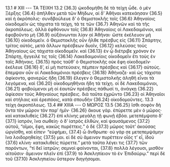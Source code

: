 13.1 # XIII --- ΤΑ ΤΕΙΧΗ
13.2 {36.3} ᾠκοδομήθη δὲ τὰ τείχη ὧδε. ὁ μὲν Ξέρξης {36.4} ἀπῆλθεν μετὰ τῶν Μήδων, αἱ δ’ Ἀθῆναι κατεκάησαν {36.5} καὶ ἡ ἀκρόπολις· συνδβούλευε δ’ ὁ Θεμιστοκλῆς τοῖς {36.6} Ἀθηναίοις οἰκοδομεῖν ὡς τάχιστα τὰ τείχη, τά τε τῶν {36.7} Ἀθηνῶν καὶ τὰ τῆς ἀκροπόλεως. ἀλλὰ ἐφθόνουν τοῖς {36.8} Ἀθηναίοις οἱ Λακεδαιμόνιοι, καὶ ἐφοβοῦντο μὴ {36.9} αὐξάνωνται λίαν αἱ Ἀθῆναι· ὥστε ἐκέλευον μὴ {36.10} οἰκοδομεῖν. ὁ Θεμιστοκλῆς οὖν ἦλθε πρέσβυς εἰς {36.11} Σπάρτην, τρίτος αὐτός, μετὰ ἄλλων πρέσβεων δυοῖν, {36.12} κελεύσας τοὺς Ἀθηναίους ὡς τάχιστα οἰκοδομεῖν. καὶ {36.13} ἐν ᾧ διέτριβε χρόνον ἐν Σπάρτῃ, ἤγγειλέ τις τοῖς {36.14} Λακεδαιμονίοις οἰκοδομεῖν ἔτι τοὺς ἐν ταῖς Ἀθήναις. {36.15} πρὸς ταῦθ’ ὁ Θεμιστοκλῆς οὐκ ἔφη οἰκοδομεῖν· ἐκέλευε {36.16} δ’, εἰ μὴ πιστεύοιεν, πέμπειν πρέσβεις καὶ {36.17} αὐτούς. ἔπεμψαν οὖν οἱ Λακεδαιμόνιοι πρέσβεις {36.18} Ἀθήναζε· καὶ ὡς τάχιστα ἀφίκοντο, φανερῶς ἤδη {36.19} ἔλεγεν ὁ Θεμιστολκῆς ἀληθῆ εἶναι τὰ λεγόμενα, καὶ {36.20} οἰκοδομηθῆναι ἤδη τὰ τείχη. οἱ δὲ Λακεδαιμόνιοι, {36.21} φοβούμενοι μὴ οἱ ἑαυτῶν πρέσβεις πάθωσί τι, ἀνάγκῃ {36.22} ἀφίεσαν τοὺς Ἀθηναίους πρέσβεις. διὰ ταῦτα ἐχρῶντο {36.23} οἱ Ἀθηναῖοι καὶ στήλαις καὶ ἐρειπόοις, κατὰ σπουδὴν {36.24} οἰκοδομοῦντες.
13.3 τείχη ἀκροπόλεως.
13.4 ## XIIIΑ --- Ο ΜΩΡΟΣ
13.5 {36.25} ἴσθι σοφὸν δὴ ὄντα τὸν μῶρον τὸν παρ’ ἡμῖν· {36.26} ἄκουε γάρ. ἐπύρεττε μὲν ὁ μῶρος· καὶ κατακλιθεὶς {36.27} ἐπὶ κλίνης μεγάλῃ τῇ φωνῇ ἐβόα. μετεπέμψατο δ’  {37.1} ἰατρόν, ἵνα σωθείη· ὁ δ’ ἰατρὸς ἐλθών, καὶ ψαυσάμενος {37.2} αὐτοῦ, “οἴμοι, ἔφη, κακῶς πυρέττεις.” ὁ δὲ {37.3} μῶρος τοῦτ’ ἀκούσας ὠργίσθη, καὶ εἶπεν· “εὐφήμει, {37.4} ὦ ἄνθρωπε· οὐ γάρ σε μετεπεμψάμην ἵνα λοιδορηθείης {37.5} μοι. εἰ δὲ σὺ ἄμεινον πυρέττειν οἷός τ’ εἶ, ἰδοὺ {37.6} κλίνη· κατακλιθεὶς πύρεττε.” μετὰ ταῦτα λέγει τις {37.7} τῶν παρόντων, “τί δεῖ ἰατρῶν; σεμνοὶ φαίνονται, {37.8} πολλὰ λέγουσι, μισθὸν αἰτοῦσιν· ἄμεινον πλεῖν ἐπὶ {37.9} τὸ Ἀσκληπίειον τὸ ἐν Ἐπιδαύρῳ.” περὶ δὲ τοῦ {37.10} Ἀσκληπιείου ὕστερον διηγήσομαι.
